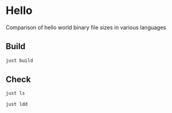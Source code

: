 
# Hello

Comparison of hello world binary file sizes in various languages

## Build

```sh
just build
```

## Check 

```sh
just ls
```


```sh
just ldd
```
